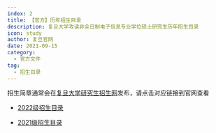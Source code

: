 ```yaml
---
index: 2
title: 【官方】历年招生目录
description: 复旦大学攻读非全日制电子信息专业学位硕士研究生历年招生目录
icon: study
author: 复旦官网
date: 2021-09-15
category:
  - 官方文件
tag:
  - 招生目录
---
```


招生简章通常会在[复旦大学研究生招生网](https://gsao.fudan.edu.cn/main.htm)发布，请点击对应链接到官网查看

- [2022级招生目录](https://gsas.fudan.edu.cn/sszsml2022/index.html)

- [2021级招生目录](https://gsas.fudan.edu.cn/sszsml2021/index.html)
